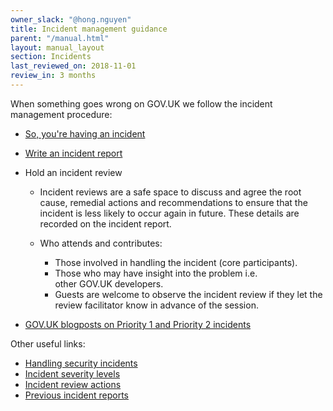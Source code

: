 ```yaml
---
owner_slack: "@hong.nguyen"
title: Incident management guidance
parent: "/manual.html"
layout: manual_layout
section: Incidents
last_reviewed_on: 2018-11-01
review_in: 3 months
---
```


When something goes wrong on GOV.UK we follow the incident management procedure:

- [So, you're having an incident](incident-what-to-do.html)
- [Write an incident report](incident-reports.html)
- Hold an incident review
  - Incident reviews are a safe space to discuss and agree the root cause, remedial actions and recommendations to ensure that the incident is less likely to occur again in future. These details are recorded on the incident report.

  - Who attends and contributes:
    * Those involved in handling the incident (core participants). 
    * Those who may have insight into the problem i.e. other GOV.UK developers.
    * Guests are welcome to observe the incident review if they let the review facilitator know in advance of the session.

- [GOV.UK blogposts on Priority 1 and Priority 2 incidents](https://insidegovuk.blog.gov.uk/category/incident-reports/)

Other useful links:

- [Handling security incidents](https://gov-uk.atlassian.net/wiki/spaces/PLOPS/pages/131077240/Handling+security+incidents)
- [Incident severity levels](https://gov-uk.atlassian.net/wiki/spaces/PLOPS/pages/64487471/Incident+severity+levels)
- [Incident review actions](https://trello.com/b/O8vBQOLX/govuk-incident-review-actions)
- [Previous incident reports](https://drive.google.com/drive/u/0/folders/0B91nK-3hxT2eUXpITmhGUF9FMFk?ogsrc=32)
